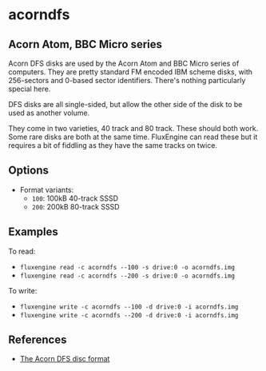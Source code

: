 acorndfs
====
## Acorn Atom, BBC Micro series
<!-- This file is automatically generated. Do not edit. -->

Acorn DFS disks are used by the Acorn Atom and BBC Micro series of computers.
They are pretty standard FM encoded IBM scheme disks, with 256-sectors and
0-based sector identifiers. There's nothing particularly special here.

DFS disks are all single-sided, but allow the other side of the disk to be
used as another volume.

They come in two varieties, 40 track and 80 track. These should both work.
Some rare disks are both at the same time. FluxEngine can read these but it
requires a bit of fiddling as they have the same tracks on twice.

## Options

  - Format variants:
      - `100`: 100kB 40-track SSSD
      - `200`: 200kB 80-track SSSD

## Examples

To read:

  - `fluxengine read -c acorndfs --100 -s drive:0 -o acorndfs.img`
  - `fluxengine read -c acorndfs --200 -s drive:0 -o acorndfs.img`

To write:

  - `fluxengine write -c acorndfs --100 -d drive:0 -i acorndfs.img`
  - `fluxengine write -c acorndfs --200 -d drive:0 -i acorndfs.img`

## References

  - [The Acorn DFS disc format](https://beebwiki.mdfs.net/Acorn_DFS_disc_format)


